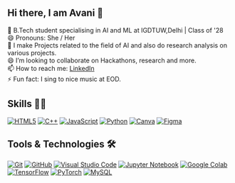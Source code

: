 ## Hi there, I am Avani 👋



🧠​ B.Tech student specialising in AI and ML at IGDTUW,Delhi | Class of '28 <br/>
😄 Pronouns: She / Her <br/>
​🌌​ I make Projects related to the field of AI and also do research analysis on various projects. <br/>
😄 I’m looking to collaborate on Hackathons, research and more. <br/>
📫 How to reach me: [LinkedIn](https://www.linkedin.com/in/avani-jaiswal-a14489317/) <br/>
⚡ Fun fact: I sing to nice music at EOD. <br/>

## Skills 👩‍💻



[![HTML5](https://img.shields.io/badge/html5-%23E34F26.svg?style=for-the-badge&logo=html5&logoColor=white)](https://developer.mozilla.org/en-US/docs/Web/HTML)
[![C++](https://img.shields.io/badge/c++-00599C?style=for-the-badge&logo=cplusplus&logoColor=white)](https://isocpp.org/)
[![JavaScript](https://img.shields.io/badge/javascript-%23323330.svg?style=for-the-badge&logo=javascript&logoColor=%23F7DF1E)](https://developer.mozilla.org/en-US/docs/Web/JavaScript)
[![Python](https://img.shields.io/badge/python-3670A0?style=for-the-badge&logo=python&logoColor=ffdd54)](https://www.python.org/)
[![Canva](https://img.shields.io/badge/Canva-%2300C4CC.svg?style=for-the-badge&logo=Canva&logoColor=white)](https://www.canva.com/)
[![Figma](https://img.shields.io/badge/figma-%23F24E1E.svg?style=for-the-badge&logo=figma&logoColor=white)](https://www.figma.com/) 

## Tools & Technologies 🛠️

[![Git](https://img.shields.io/badge/git-%23F05033.svg?style=for-the-badge&logo=git&logoColor=white)](https://git-scm.com/)
[![GitHub](https://img.shields.io/badge/github-%23121011.svg?style=for-the-badge&logo=github&logoColor=white)](https://github.com/)
[![Visual Studio Code](https://img.shields.io/badge/vscode-%23007ACC.svg?style=for-the-badge&logo=visual-studio-code&logoColor=white)](https://code.visualstudio.com/)
[![Jupyter Notebook](https://img.shields.io/badge/jupyter-%23F37626.svg?style=for-the-badge&logo=jupyter&logoColor=white)](https://jupyter.org/)
[![Google Colab](https://img.shields.io/badge/colab-%23F9AB00.svg?style=for-the-badge&logo=googlecolab&logoColor=white)](https://colab.research.google.com/)
[![TensorFlow](https://img.shields.io/badge/tensorflow-%23FF6F00.svg?style=for-the-badge&logo=tensorflow&logoColor=white)](https://www.tensorflow.org/)
[![PyTorch](https://img.shields.io/badge/pytorch-%23EE4C2C.svg?style=for-the-badge&logo=pytorch&logoColor=white)](https://pytorch.org/)
[![MySQL](https://img.shields.io/badge/mysql-%2300758F.svg?style=for-the-badge&logo=mysql&logoColor=white)](https://www.mysql.com/)


